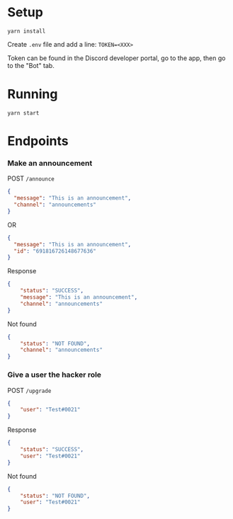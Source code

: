 # Setup

`yarn install`

Create `.env` file and add a line:
`TOKEN=<XXX>`

Token can be found in the Discord developer portal, go to the app, then go to the "Bot" tab.

# Running

`yarn start`

# Endpoints

### Make an announcement

POST `/announce`
```json
{
  "message": "This is an announcement",
  "channel": "announcements"
}
```
OR
```json
{
  "message": "This is an announcement",
  "id": "691816726148677636"
}
```

Response
```json
{
    "status": "SUCCESS",
    "message": "This is an announcement",
    "channel": "announcements"
}
```

Not found
```json
{
    "status": "NOT FOUND",
    "channel": "announcements"
}
```

### Give a user the hacker role
POST `/upgrade`
```json
{
    "user": "Test#0021"
}
```

Response
```json
{
    "status": "SUCCESS",
    "user": "Test#0021"
}
```

Not found
```json
{
    "status": "NOT FOUND",
    "user": "Test#0021"
}
```
